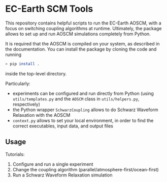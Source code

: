 # EC-Earth SCM Tools

This repository contains helpful scripts to run the EC-Earth AOSCM, with a focus on switching coupling algorithms at runtime.
Ultimately, the package allows to set up and run AOSCM simulations completely from Python.

It is required that the AOSCM is compiled on your system, as described in the documentation.
You can install the package by cloning the code and running

```bash
> pip install .
```

inside the top-level directory.

Particularly:
- experiments can be configured and run directly from Python (using `utils/templates.py` and the `AOSCM` class in `utils/helpers.py`, respectively)
- the Python wrapper `SchwarzCoupling` allows to do Schwarz Waveform Relaxation with the AOSCM
- `context.py` allows to set your local environment, in order to find the correct executables, input data, and output files

## Usage

Tutorials:

1. Configure and run a single experiment
2. Change the coupling algorithm (parallel/atmosphere-first/ocean-first)
3. Run a Schwarz Waveform Relaxation simulation
